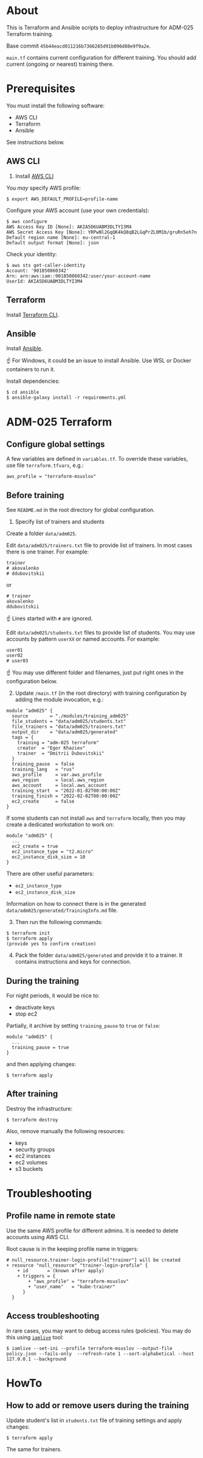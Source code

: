 # About

This is Terraform and Ansible scripts to deploy infrastructure for ADM-025 Terraform training.

Base commit `45b44eacd011216b7366265d91b096d88e9f9a2e`.

`main.tf` contains current configuration for different training. You should add current (ongoing or nearest) training there.

# Prerequisites

You must install the following software:

- AWS CLI
- Terraform
- Ansible

See instructions below.

## AWS CLI

1. Install [AWS CLI](https://docs.aws.amazon.com/cli/latest/userguide/install-cliv2.html)

You _may_ specify AWS profile:

```console
$ export AWS_DEFAULT_PROFILE=profile-name
```

Configure your AWS account (use your own credentials):

```console
$ aws configure
AWS Access Key ID [None]: AKIA5D6UABM3DLTYI3M4
AWS Secret Access Key [None]: YRPwNl2GqQK4kQ8qB2LGqPrZL0M1b/gruRn5eh7n
Default region name [None]: eu-central-1
Default output format [None]: json
```

Check your identity:

```console
$ aws sts get-caller-identity
Account: '901850860342'
Arn: arn:aws:iam::901850860342:user/your-account-name
UserId: AKIA5D6UABM3DLTYI3M4
```

## Terraform

Install [Terraform CLI](https://www.terraform.io/downloads.html).

## Ansible

Install [Ansible](https://docs.ansible.com/ansible/latest/installation_guide/intro_installation.html).

☝ For Windows, it could be an issue to install Ansible. Use WSL or Docker containers to run it.

Install dependencies:

```console
$ cd ansible
$ ansible-galaxy install -r requirements.yml
```

# ADM-025 Terraform

## Configure global settings

A few variables are defined in `variables.tf`. To override these variables, use file `terraform.tfvars`, e.g.:

```hcl
aws_profile = "terraform-msuslov"
```

## Before training

See `README.md` in the root directory for global configuration.

1. Specify list of trainers and students

Create a folder `data/adm025`.

Edit `data/adm025/trainers.txt` file to provide list of trainers. In most cases there is one trainer. For example:

```text
trainer
# akovalenko
# ddubovitskii
```

or

```text
# trainer
akovalenko
ddubovitskii
```

☝ Lines started with `#` are ignored.

Edit `data/adm025/students.txt` files to provide list of students. You may use accounts by pattern `userXX` or named accounts. For example:

```text
user01
user02
# user03
```

☝ You may use different folder and filenames, just put right ones in the configuration below.

2. Update `/main.tf` (in the root directory) with training configuration by adding the module invocation, e.g.:

```hcl
module "adm025" {
  source        = "./modules/training_adm025"
  file_students = "data/adm025/students.txt"
  file_trainers = "data/adm025/trainers.txt"
  output_dir    = "data/adm025/generated"
  tags = {
    training = "adm-025 terraform"
    creator  = "Egor Khaziev"
    trainer  = "Dmitrii Dubovitskii"
  }
  training_pause  = false
  training_lang   = "rus"
  aws_profile     = var.aws_profile
  aws_region      = local.aws_region
  aws_account     = local.aws_account
  training_start  = "2022-01-02T00:00:00Z"
  training_finish = "2022-02-02T00:00:00Z"
  ec2_create      = false
}
```

If some students can not install `aws` and `terraform` locally, then you may create a dedicated workstation to work on:

```hcl
module "adm025" {
  ...
  ec2_create = true
  ec2_instance_type = "t2.micro"
  ec2_instance_disk_size = 10
}
```

There are other useful parameters:
- `ec2_instance_type`
- `ec2_instance_disk_size`

Information on how to connect there is in the generated `data/adm025/generated/TrainingInfo.md` file.

3. Then run the following commands:

```console
$ terraform init
$ terraform apply
(provide yes to confirm creation)
```

4. Pack the folder `data/adm025/generated` and provide it to a trainer. It contains instructions and keys for connection.

## During the training

For night periods, it would be nice to:

- deactivate keys
- stop ec2

Partially, it archive by setting `training_pause` to `true` or `false`:

```hcl
module "adm025" {
  ...
  training_pause = true
}
```

and then applying changes:

```console
$ terraform apply
```

## After training

Destroy the infrastructure:

```console
$ terraform destroy
```

Also, remove manually the following resources:

- keys
- security groups
- ec2 instances
- ec2 volumes
- s3 buckets

# Troubleshooting

## Profile name in remote state

Use the same AWS profile for different admins. It is needed to delete accounts using AWS CLI.

Root cause is in the keeping profile name in triggers:

```text
# null_resource.trainer-login-profile["trainer"] will be created
+ resource "null_resource" "trainer-login-profile" {
    + id       = (known after apply)
    + triggers = {
        + "aws_profile" = "terraform-msuslov"
        + "user_name"   = "kube-trainer"
      }
  }
```

## Access troubleshooting

In rare cases, you may want to debug access rules (policies). You may do this using [`iamlive`](https://github.com/iann0036/iamlive) tool:

```console
$ iamlive --set-ini --profile terraform-msuslov --output-file policy.json --fails-only  --refresh-rate 1 --sort-alphabetical --host 127.0.0.1 --background
```

# HowTo

## How to add or remove users during the training

Update student's list in `students.txt` file of training settings and apply changes:

```console
$ terraform apply
```

The same for trainers.

